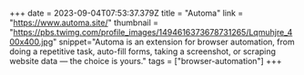 +++
date = 2023-09-04T07:53:37.379Z
title = "Automa"
link = "https://www.automa.site/"
thumbnail = "https://pbs.twimg.com/profile_images/1494616373678731265/Lqmuhjre_400x400.jpg"
snippet="Automa is an extension for browser automation, from doing a repetitive task, auto-fill forms, taking a screenshot, or scraping website data — the choice is yours."
tags = ["browser-automation"]
+++
